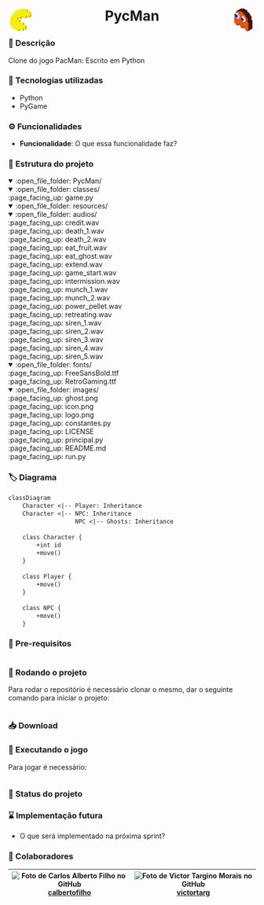 <!-- ↓               Título do repositório                ↓ -->
<h1 align="center">

[<img src="./resources/images/icon.png" alt="PycMan_Icon" height="50" target="_blank" align="left" />]()
PycMan
[<img src="./resources/images/ghost.png" alt="Ghost_Icon" height="50" target="_blank"  align="right" />]()

</h1>
<!-- ↑                        Fim                         ↑ -->

<!-- ↓              Descrição do repositório              ↓ -->
### :memo: Descrição
Clone do jogo PacMan: Escrito em Python
<!-- ↑                        Fim                         ↑ -->

<!-- ↓      Tecnologias utilizadas na implementação       ↓ -->
### :wrench: Tecnologias utilizadas
* Python
* PyGame
<!-- ↑                        Fim                         ↑ -->

<!-- ↓      Funcionalidades implementadas na solução      ↓ -->
### :gear: Funcionalidades
* <b>Funcionalidade</b>: O que essa funcionalidade faz?
<!-- ↑                        Fim                         ↑ -->

<!-- ↓           Estrutura de pastas do projeto           ↓ -->
### :open_file_folder: Estrutura do projeto
<details open>
    <summary>:open_file_folder: PycMan/</summary>
    <details open>
        <summary>:open_file_folder: classes/</summary>
        :page_facing_up: game.py
    </details>
    <details open>
        <summary>:open_file_folder: resources/</summary>
        <details open>
            <summary>:open_file_folder: audios/</summary>
            :page_facing_up: credit.wav<br />
            :page_facing_up: death_1.wav<br />
            :page_facing_up: death_2.wav<br />
            :page_facing_up: eat_fruit.wav<br />
            :page_facing_up: eat_ghost.wav<br />
            :page_facing_up: extend.wav<br />
            :page_facing_up: game_start.wav<br />
            :page_facing_up: intermission.wav<br />
            :page_facing_up: munch_1.wav<br />
            :page_facing_up: munch_2.wav<br />
            :page_facing_up: power_pellet.wav<br />
            :page_facing_up: retreating.wav<br />
            :page_facing_up: siren_1.wav<br />
            :page_facing_up: siren_2.wav<br />
            :page_facing_up: siren_3.wav<br />
            :page_facing_up: siren_4.wav<br />
            :page_facing_up: siren_5.wav
        </details>
        <details open>
            <summary>:open_file_folder: fonts/</summary>
            :page_facing_up: FreeSansBold.ttf<br />
            :page_facing_up: RetroGaming.ttf
        </details>
        <details open>
            <summary>:open_file_folder: images/</summary>
            :page_facing_up: ghost.png<br />
            :page_facing_up: icon.png<br />
            :page_facing_up: logo.png
        </details>
    </details>
    :page_facing_up: constantes.py<br />
    :page_facing_up: LICENSE<br />
    :page_facing_up: principal.py<br />
    :page_facing_up: README.md<br />
    :page_facing_up: run.py
</details>
<!-- ↑                        Fim                         ↑ -->

<!-- ↓                Diagrama de classes                 ↓ -->
### :label: Diagrama
```mermaid
classDiagram
    Character <|-- Player: Inheritance
    Character <|-- NPC: Inheritance
                   NPC <|-- Ghosts: Inheritance

    class Character {
        +int id
        +move()
    }

    class Player {
        +move()
    }

    class NPC {
        +move()
    }
```
<!-- ↑                        Fim                         ↑ -->

<!-- ↓  ↓ -->
### :electric_plug: Pre-requisitos
```bash
```
<!-- ↑                        Fim                         ↑ -->

<!-- ↓  ↓ -->
### :rocket: Rodando o projeto
Para rodar o repositório é necessário clonar o mesmo, dar o seguinte comando para iniciar o projeto:
```bash
```
<!-- ↑                        Fim                         ↑ -->

<!-- ↓  ↓ -->
### :inbox_tray: Download
<!-- ↑                        Fim                         ↑ -->

<!-- ↓  ↓ -->
### :space_invader: Executando o jogo
Para jogar é necessário:
```bash
```
<!-- ↑                        Fim                         ↑ -->

<!-- ↓  ↓ -->
### :dart: Status do projeto
<!-- ↑                        Fim                         ↑ -->

<!-- ↓  ↓ -->
### :hourglass: Implementação futura
* O que será implementado na próxima sprint?
<!-- ↑                        Fim                         ↑ -->

<!-- ↓  ↓ -->
### :handshake: Colaboradores
| ![Foto de Carlos Alberto Filho no GitHub](https://images.weserv.nl/?url=avatars.githubusercontent.com/u/84130607?v=4&h=100&w=100&fit=cover&mask=circle&maxage=7d)<br />[calbertofilho](https://github.com/calbertofilho) | ![Foto de Victor Targino Morais no GitHub](https://images.weserv.nl/?url=avatars.githubusercontent.com/u/84408670?v=4&h=100&w=100&fit=cover&mask=circle&maxage=7d)<br />[victortarg](https://github.com/victortarg) |
| :-: | :-: |
<!-- ↑                        Fim                         ↑ -->